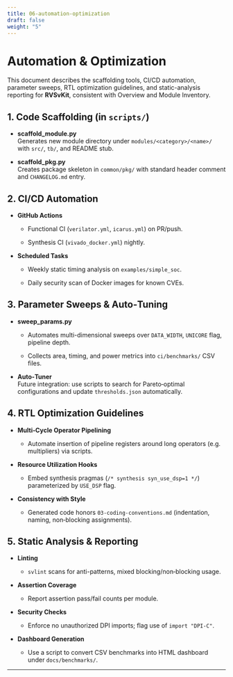 ```yaml
---
title: 06-automation-optimization
draft: false
weight: "5"
---
```

# Automation & Optimization

This document describes the scaffolding tools, CI/CD automation, parameter sweeps, RTL optimization guidelines, and static-analysis reporting for **RVSvKit**, consistent with Overview and Module Inventory.

## 1. Code Scaffolding (in `scripts/`)

- **scaffold_module.py**  
    Generates new module directory under `modules/<category>/<name>/` with `src/`, `tb/`, and README stub.
    
- **scaffold_pkg.py**  
    Creates package skeleton in `common/pkg/` with standard header comment and `CHANGELOG.md` entry.
    

## 2. CI/CD Automation

- **GitHub Actions**
    
    - Functional CI (`verilator.yml`, `icarus.yml`) on PR/push.
        
    - Synthesis CI (`vivado_docker.yml`) nightly.
        
- **Scheduled Tasks**
    
    - Weekly static timing analysis on `examples/simple_soc`.
        
    - Daily security scan of Docker images for known CVEs.
        

## 3. Parameter Sweeps & Auto‑Tuning

- **sweep_params.py**
    
    - Automates multi-dimensional sweeps over `DATA_WIDTH`, `UNICORE` flag, pipeline depth.
        
    - Collects area, timing, and power metrics into `ci/benchmarks/` CSV files.
        
- **Auto‑Tuner**  
    Future integration: use scripts to search for Pareto‑optimal configurations and update `thresholds.json` automatically.
    

## 4. RTL Optimization Guidelines

- **Multi‑Cycle Operator Pipelining**
    
    - Automate insertion of pipeline registers around long operators (e.g. multipliers) via scripts.
        
- **Resource Utilization Hooks**
    
    - Embed synthesis pragmas (`/* synthesis syn_use_dsp=1 */`) parameterized by `USE_DSP` flag.
        
- **Consistency with Style**
    
    - Generated code honors `03-coding-conventions.md` (indentation, naming, non‑blocking assignments).
        

## 5. Static Analysis & Reporting

- **Linting**
    
    - `svlint` scans for anti-patterns, mixed blocking/non‑blocking usage.
        
- **Assertion Coverage**
    
    - Report assertion pass/fail counts per module.
        
- **Security Checks**
    
    - Enforce no unauthorized DPI imports; flag use of `import "DPI-C"`.
        
- **Dashboard Generation**
    
    - Use a script to convert CSV benchmarks into HTML dashboard under `docs/benchmarks/`.
        

---
